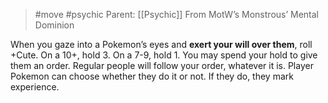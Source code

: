 > #move #psychic 
> Parent: [[Psychic]]
> From MotW’s Monstrous’ Mental Dominion

When you gaze into a Pokemon’s eyes and **exert your will over them**, roll +Cute. On a 10+, hold 3. On a 7-9, hold 1. You may spend your hold to give them an order. Regular people will follow your order, whatever it is. Player Pokemon can choose whether they do it or not. If they do, they mark experience.

